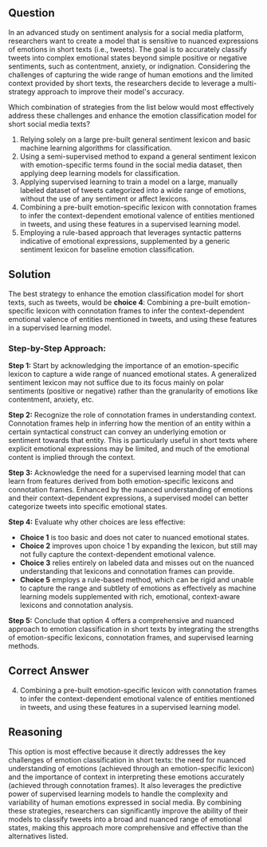 ## Question
In an advanced study on sentiment analysis for a social media platform, researchers want to create a model that is sensitive to nuanced expressions of emotions in short texts (i.e., tweets). The goal is to accurately classify tweets into complex emotional states beyond simple positive or negative sentiments, such as contentment, anxiety, or indignation. Considering the challenges of capturing the wide range of human emotions and the limited context provided by short texts, the researchers decide to leverage a multi-strategy approach to improve their model's accuracy.

Which combination of strategies from the list below would most effectively address these challenges and enhance the emotion classification model for short social media texts?

1. Relying solely on a large pre-built general sentiment lexicon and basic machine learning algorithms for classification.
2. Using a semi-supervised method to expand a general sentiment lexicon with emotion-specific terms found in the social media dataset, then applying deep learning models for classification.
3. Applying supervised learning to train a model on a large, manually labeled dataset of tweets categorized into a wide range of emotions, without the use of any sentiment or affect lexicons.
4. Combining a pre-built emotion-specific lexicon with connotation frames to infer the context-dependent emotional valence of entities mentioned in tweets, and using these features in a supervised learning model.
5. Employing a rule-based approach that leverages syntactic patterns indicative of emotional expressions, supplemented by a generic sentiment lexicon for baseline emotion classification.

## Solution

The best strategy to enhance the emotion classification model for short texts, such as tweets, would be **choice 4**: Combining a pre-built emotion-specific lexicon with connotation frames to infer the context-dependent emotional valence of entities mentioned in tweets, and using these features in a supervised learning model.

### Step-by-Step Approach:

**Step 1:** Start by acknowledging the importance of an emotion-specific lexicon to capture a wide range of nuanced emotional states. A generalized sentiment lexicon may not suffice due to its focus mainly on polar sentiments (positive or negative) rather than the granularity of emotions like contentment, anxiety, etc.

**Step 2:** Recognize the role of connotation frames in understanding context. Connotation frames help in inferring how the mention of an entity within a certain syntactical construct can convey an underlying emotion or sentiment towards that entity. This is particularly useful in short texts where explicit emotional expressions may be limited, and much of the emotional content is implied through the context.

**Step 3:** Acknowledge the need for a supervised learning model that can learn from features derived from both emotion-specific lexicons and connotation frames. Enhanced by the nuanced understanding of emotions and their context-dependent expressions, a supervised model can better categorize tweets into specific emotional states.

**Step 4:** Evaluate why other choices are less effective:
- **Choice 1** is too basic and does not cater to nuanced emotional states.
- **Choice 2** improves upon choice 1 by expanding the lexicon, but still may not fully capture the context-dependent emotional valence.
- **Choice 3** relies entirely on labeled data and misses out on the nuanced understanding that lexicons and connotation frames can provide.
- **Choice 5** employs a rule-based method, which can be rigid and unable to capture the range and subtlety of emotions as effectively as machine learning models supplemented with rich, emotional, context-aware lexicons and connotation analysis.

**Step 5:** Conclude that option 4 offers a comprehensive and nuanced approach to emotion classification in short texts by integrating the strengths of emotion-specific lexicons, connotation frames, and supervised learning methods.

## Correct Answer

4. Combining a pre-built emotion-specific lexicon with connotation frames to infer the context-dependent emotional valence of entities mentioned in tweets, and using these features in a supervised learning model.

## Reasoning

This option is most effective because it directly addresses the key challenges of emotion classification in short texts: the need for nuanced understanding of emotions (achieved through an emotion-specific lexicon) and the importance of context in interpreting these emotions accurately (achieved through connotation frames). It also leverages the predictive power of supervised learning models to handle the complexity and variability of human emotions expressed in social media. By combining these strategies, researchers can significantly improve the ability of their models to classify tweets into a broad and nuanced range of emotional states, making this approach more comprehensive and effective than the alternatives listed.